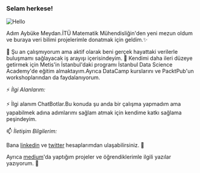 ### Selam herkese! 

![Hello](https://www.reddit.com/r/reactiongifs/comments/6kxr8v/mrw_im_going_down_on_my_girlfriend_and_her/)

Adım Aybüke Meydan.İTÜ Matematik Mühendisliğin'den yeni mezun oldum ve buraya veri bilimi projelerimle donatmak için geldim.✨


🔭 Şu an çalışmıyorum ama aktif olarak beni gerçek hayattaki verilerle buluşmamı sağlayacak iş arayışı içerisindeyim.
🌱 Kendimi daha ileri düzeye getirmek için Metis'in İstanbul'daki programı İstanbul Data Science Academy'de eğitim almaktayım.Ayrıca DataCamp kurslarını ve PacktPub'un workshoplarından da faydalanıyorum.


⚡ *İlgi Alanlarım:*

⚡ İlgi alanım ChatBotlar.Bu konuda şu anda bir çalışma yapmadım ama yapabilmek adına adımlarımı sağlam atmak için kendime katkı sağlama peşindeyim.

📫 *İletişim Bilgilerim:*

Bana <a href="https://www.linkedin.com/in/aybüke-meydan-330363162/">linkedin</a> ve <a href="https://twitter.com/aybukemy">twitter</a> hesaplarımdan ulaşabilirsiniz. 💬

Ayrıca <a href="https://medium.com/@foreverflash95">medium</a>'da yaptığım projeler ve öğrendiklerimle ilgili yazılar yazıyorum. 💬

<!--
**aybukemeydan/aybukemeydan** is a ✨ _special_ ✨ repository because its `README.md` (this file) appears on your GitHub profile.
-->
